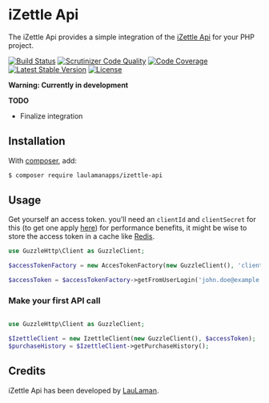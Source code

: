 iZettle Api
===============
The iZettle Api provides a simple integration of the [iZettle Api][izettleapi] for your PHP project.

[![Build Status](https://travis-ci.org/LauLamanApps/iZettleApi.svg?branch=master)](https://travis-ci.org/LauLamanApps/iZettleApi)
[![Scrutinizer Code Quality](https://scrutinizer-ci.com/g/LauLamanApps/iZettleApi/badges/quality-score.png?b=master)](https://scrutinizer-ci.com/g/LauLamanApps/iZettleApi/?branch=master)
[![Code Coverage](https://scrutinizer-ci.com/g/LauLamanApps/iZettleApi/badges/coverage.png?b=master)](https://scrutinizer-ci.com/g/LauLamanApps/iZettleApi/?branch=master)
[![Latest Stable Version](https://poser.pugx.org/laulamanapps/Izettle-api/v/stable)](https://packagist.org/packages/laulamanapps/izettle-api)
[![License](https://poser.pugx.org/laulamanapps/Izettle-api/license)](https://packagist.org/packages/laulamanapps/izettle-api)

**Warning: Currently in development**

**TODO**
- Finalize integration


Installation
------------
With [composer](http://packagist.org), add:

```bash
$ composer require laulamanapps/izettle-api
```

Usage
-----

Get yourself an access token. you'll need an `clientId` and `clientSecret` for this (to get one apply [here](https://www.izettle.com/api-access/))
for performance benefits, it might be wise to store the access token in a cache like [Redis](https://redis.io/).
```php
use GuzzleHttp\Client as GuzzleClient;

$accessTokenFactory = new AccesTokenFactory(new GuzzleClient(), 'clientId', 'clientSecret');

$accessToken = $accessTokenFactory->getFromUserLogin('john.doe@example.com', 'password');

```

### Make your first API call

```php

use GuzzleHttp\Client as GuzzleClient;

$IzettleClient = new IzettleClient(new GuzzleClient(), $accessToken);
$purchaseHistory = $IzettleClient->getPurchaseHistory();
```


Credits
-------

iZettle Api has been developed by [LauLaman][LauLaman].

[izettleapi]: https://github.com/iZettle/api-documentation
[LauLaman]: https://github.com/LauLaman
